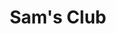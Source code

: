 ---
title: "Sam's Club"
url: /albuquerque/sams-club-north-renaissance-boulevard-northeast/
shop: wholesale
---